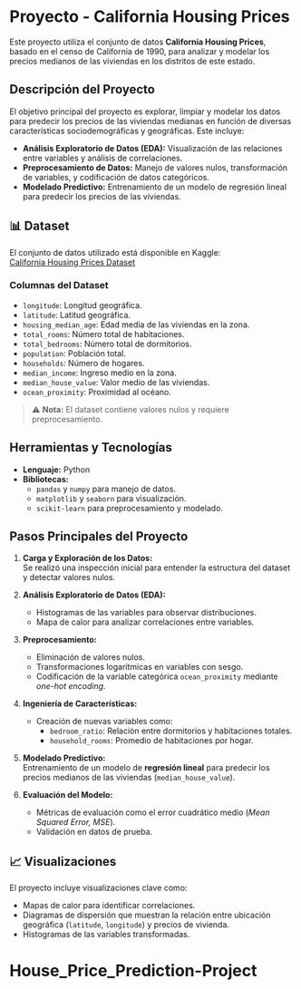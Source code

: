 # Proyecto - California Housing Prices

Este proyecto utiliza el conjunto de datos **California Housing Prices**, basado en el censo de California de 1990, para analizar y modelar los precios medianos de las viviendas en los distritos de este estado.

## Descripción del Proyecto

El objetivo principal del proyecto es explorar, limpiar y modelar los datos para predecir los precios de las viviendas medianas en función de diversas características sociodemográficas y geográficas. Este incluye:

- **Análisis Exploratorio de Datos (EDA):** Visualización de las relaciones entre variables y análisis de correlaciones.
- **Preprocesamiento de Datos:** Manejo de valores nulos, transformación de variables, y codificación de datos categóricos.
- **Modelado Predictivo:** Entrenamiento de un modelo de regresión lineal para predecir los precios de las viviendas.

## 📊 Dataset

El conjunto de datos utilizado está disponible en Kaggle:  
[California Housing Prices Dataset](https://www.kaggle.com/datasets/camnugent/california-housing-prices)

### Columnas del Dataset

- `longitude`: Longitud geográfica.
- `latitude`: Latitud geográfica.
- `housing_median_age`: Edad media de las viviendas en la zona.
- `total_rooms`: Número total de habitaciones.
- `total_bedrooms`: Número total de dormitorios.
- `population`: Población total.
- `households`: Número de hogares.
- `median_income`: Ingreso medio en la zona.
- `median_house_value`: Valor medio de las viviendas.
- `ocean_proximity`: Proximidad al océano.

> ⚠️ **Nota:** El dataset contiene valores nulos y requiere preprocesamiento.

## Herramientas y Tecnologías

- **Lenguaje:** Python  
- **Bibliotecas:**
  - `pandas` y `numpy` para manejo de datos.
  - `matplotlib` y `seaborn` para visualización.
  - `scikit-learn` para preprocesamiento y modelado.

## Pasos Principales del Proyecto

1. **Carga y Exploración de los Datos:**  
   Se realizó una inspección inicial para entender la estructura del dataset y detectar valores nulos.

2. **Análisis Exploratorio de Datos (EDA):**  
   - Histogramas de las variables para observar distribuciones.
   - Mapa de calor para analizar correlaciones entre variables.

3. **Preprocesamiento:**  
   - Eliminación de valores nulos.
   - Transformaciones logarítmicas en variables con sesgo.
   - Codificación de la variable categórica `ocean_proximity` mediante *one-hot encoding*.

4. **Ingeniería de Características:**  
   - Creación de nuevas variables como:
     - `bedroom_ratio`: Relación entre dormitorios y habitaciones totales.
     - `household_rooms`: Promedio de habitaciones por hogar.

5. **Modelado Predictivo:**  
   Entrenamiento de un modelo de **regresión lineal** para predecir los precios medianos de las viviendas (`median_house_value`).

6. **Evaluación del Modelo:**  
   - Métricas de evaluación como el error cuadrático medio (*Mean Squared Error, MSE*).
   - Validación en datos de prueba.

## 📈 Visualizaciones

El proyecto incluye visualizaciones clave como:

- Mapas de calor para identificar correlaciones.
- Diagramas de dispersión que muestran la relación entre ubicación geográfica (`latitude`, `longitude`) y precios de vivienda.
- Histogramas de las variables transformadas.

# House_Price_Prediction-Project
